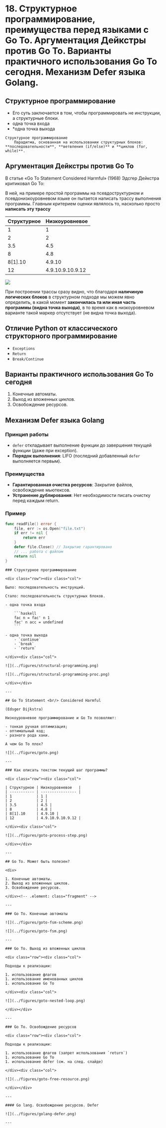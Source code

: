 # 18. Структурное программирование, преимущества перед языками с Go To. Аргументация Дейкстры против Go To. Варианты практичного использования Go To сегодня. Механизм Defer языка Golang.

## Структурное программирование

- Его суть заключается в том, чтобы программировать не инструкции, а структурные блоки.
- одна точка входа
- *одна точка выхода

```{glossary}
Структурное программирование
    Парадигма, основанная на использовании структурных блоков: **последовательности**, **ветвления (if/else)** и **циклов (for, while)**.
```

## Аргументация Дейкстры против Go To

В статье «Go To Statement Considered Harmful» (1968) Эдсгер Дейкстра критиковал Go To:

В ней, на примере простой программы на псевдоструктурном и псевдонизкоуровневом языке он пытается написать трассу выполнения программы. Главным критерием оценки являлось то, насколько просто **написать эту трассу**

<div class="row"><div class="col">

| Структурное | Низкоуровневое   |
| ----------- | ---------------- |
| 1           | 1 |
| 2           | 2 |
| 3.5         | 4.5 |
| 8           | 4.8 |
| 8[1].10     | 4.9.10 |
| 12          | 4.9.10.9.10.9.12 |

</div><div class="col">

![](../figures/goto-process-step.png)

</div></div>

При построении трассы сразу видно, что благодаря **наличиную логических блоков** в структурном подходе мы можем явно определить, в какой момент **закончилась та или иная часть программы (видна точка выхода)**, в то время как в низкоуровневом варианте такой маркер отсутствует (не видна точка выхода).

## Отличие Python от классического структорного программирование

- `Exceptions`
- `Return`
- `Break/Continue`

## Варианты практичного использования Go To сегодня

1. Конечные автоматы.
2. Выход из вложенных циклов.
3. Освобождение ресурсов.

## Механизм Defer языка Golang

### Принцип работы

- `defer` откладывает выполнение функции до завершения текущей функции (даже при exception).
- **Порядок выполнения**: LIFO (последний добавленный `defer` выполняется первым).

### Преимущества

- **Гарантированная очистка ресурсов**: Закрытие файлов, освобождение мьютексов.
- **Устранение дублирования**: Нет необходимости писать очистку перед каждым return.

### Пример

```go
func readFile() error {
    file, err := os.Open("file.txt")
    if err != nil {
        return err
    }
    defer file.Close() // Закрытие гарантировано
    // ... работа с файлом
    return nil
}
```

````{dropdown} Пенсков А.В.
### Структурное программирование

<div class="row"><div class="col">

Было: последовательность инструкций.

Стало: последовательность структурных блоков.

- одна точка входа

    ```haskell
    fac n = fac' n 1
    fac' n acc = undefined
    ```

- одна точка выхода
    - `continue`
    - `break`
    - `return`

</div><div class="col">

![](../figures/structural-programming.png)

![](../figures/structural-programming-proc.png)

</div></div>

---

## Go To Statement <br/> Considered Harmful

(Edsger Dijkstra)

Низкоуровневое программирование и Go To позволяют:

- тонкая ручная оптимизация;
- оптимальный код;
- разного рода хаки.

А чем Go To плох?

![](../figures/goto.png)

---

### Как описать текстом текущий шаг программы?

<div class="row"><div class="col">

| Структурное | Низкоуровневое   |
| ----------- | ---------------- |
| 1           | 1 |
| 2           | 2 |
| 3.5         | 4.5 |
| 8           | 4.8 |
| 8[1].10     | 4.9.10 |
| 12          | 4.9.10.9.10.9.12 |

</div><div class="col">

![](../figures/goto-process-step.png)

</div></div>

---

## Go To. Может быть полезен?

<div>

1. Конечные автоматы.
2. Выход из вложенных циклов.
3. Освобождение ресурсов.

</div><!-- .element: class="fragment" -->

---

### Go To. Конечные автоматы

![](../figures/goto-fsm-scheme.png)

![](../figures/goto-fsm.png)

---

### Go To. Выход из вложенных циклов

<div class="row"><div class="col">

Подходы к реализации:

1. использование флагов
1. использование именованных циклов
1. использование Go To

</div><div class="col">

![](../figures/goto-nested-loop.png)

</div></div>

---

### Go To. Освобождение ресурсов

<div class="row"><div class="col">

Подходы к реализации:

1. использование флагов (запрет использования `return`)
1. использование Go To
1. использование defer (см. на след. слайде)

</div><div class="col">

![](../figures/goto-free-resource.png)

</div></div>

---

#### Go lang. Освобождение ресурсов. Defer

![](../figures/golang-defer.png)

---
````
